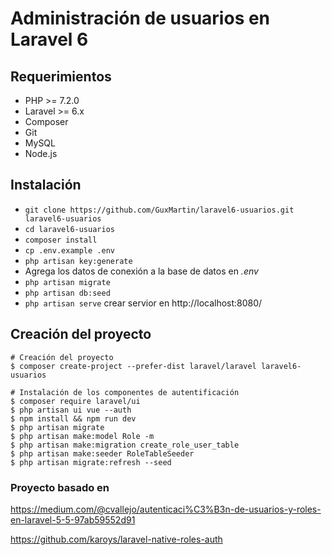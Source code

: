 # Administración de usuarios en Laravel 6

## Requerimientos
* PHP >= 7.2.0
* Laravel >= 6.x
* Composer
* Git
* MySQL
* Node.js

## Instalación

* `git clone https://github.com/GuxMartin/laravel6-usuarios.git laravel6-usuarios`
* `cd laravel6-usuarios`
* `composer install`
* `cp .env.example .env`
* `php artisan key:generate`
*  Agrega los datos de conexión a la base de datos en *.env*
* `php artisan migrate`
* `php artisan db:seed`
* `php artisan serve` crear servior en http://localhost:8080/

## Creación del proyecto
```
# Creación del proyecto
$ composer create-project --prefer-dist laravel/laravel laravel6-usuarios

# Instalación de los componentes de autentificación
$ composer require laravel/ui
$ php artisan ui vue --auth
$ npm install && npm run dev
$ php artisan migrate
$ php artisan make:model Role -m
$ php artisan make:migration create_role_user_table
$ php artisan make:seeder RoleTableSeeder
$ php artisan migrate:refresh --seed
```

### Proyecto basado en
https://medium.com/@cvallejo/autenticaci%C3%B3n-de-usuarios-y-roles-en-laravel-5-5-97ab59552d91

https://github.com/karoys/laravel-native-roles-auth
